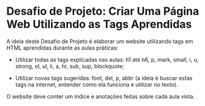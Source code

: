 # Desafio de Projeto: Criar Uma Página Web Utilizando as Tags Aprendidas

A ideia deste Desafio de Projeto é elaborar um website utilizando tags em HTML aprendidas durante as aulas práticas:

- Utilizar todas as tags explicadas nas aulas: h1 até h6, p, mark, small, i, u, strong, ol, ul, li, a, hr, sub, sup, blockquote;

- Utilizar novas tags sugeridas: font, del, p, abbr (a ideia é buscar estas tags na internet, entender como ela funciona e utilizar no texto).

O website deve conter um índice e anotações feitas sobre cada aula vista. 